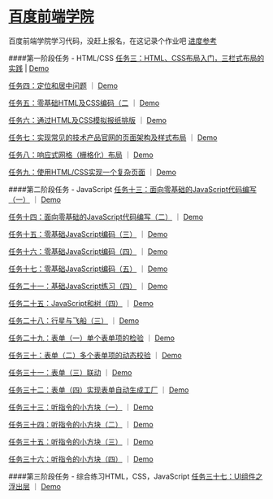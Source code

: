 # [百度前端学院](http://ife.baidu.com/task/all "Baidu IFE tasks")  

百度前端学院学习代码，没赶上报名，在这记录个作业吧
[进度参考](http://littlewin.info/Baidu_IFE "Progress")

####第一阶段任务 - HTML/CSS
[任务三：HTML、CSS布局入门，三栏式布局的实践](https://github.com/littlewin-wang/Baidu_IFE/tree/master/task03 "source code") | [Demo](http://littlewin.info/Baidu_IFE/task03/ "demo")

[任务四：定位和居中问题](https://github.com/littlewin-wang/Baidu_IFE/tree/master/task04 "source code") ｜ [Demo](http://littlewin.info/Baidu_IFE/task04/ "demo")

[任务五：零基础HTML及CSS编码（二](https://github.com/littlewin-wang/Baidu_IFE/tree/master/task05 "source code") ｜ [Demo](http://littlewin.info/Baidu_IFE/task05/ "demo")

[任务六：通过HTML及CSS模拟报纸排版](https://github.com/littlewin-wang/Baidu_IFE/tree/master/task06 "source code") ｜ [Demo](http://littlewin.info/Baidu_IFE/task06/ "demo")

[任务七：实现常见的技术产品官网的页面架构及样式布局](https://github.com/littlewin-wang/Baidu_IFE/tree/master/task07 "source code") ｜ [Demo](http://littlewin.info/Baidu_IFE/task07/ "demo")

[任务八：响应式网格（栅格化）布局](https://github.com/littlewin-wang/Baidu_IFE/tree/master/task08 "source code") ｜ [Demo](http://littlewin.info/Baidu_IFE/task08/ "demo")

[任务九：使用HTML/CSS实现一个复杂页面](https://github.com/littlewin-wang/Baidu_IFE/tree/master/task09 "source code") ｜ [Demo](http://littlewin.info/Baidu_IFE/task09/ "demo")


####第二阶段任务 - JavaScript
[任务十三：面向零基础的JavaScript代码编写（一）](https://github.com/littlewin-wang/Baidu_IFE/tree/master/task13 "source code") ｜ [Demo](http://littlewin.info/Baidu_IFE/task13/ "demo")

[任务十四：面向零基础的JavaScript代码编写（二）](https://github.com/littlewin-wang/Baidu_IFE/tree/master/task14 "source code") ｜ [Demo](http://littlewin.info/Baidu_IFE/task14/ "demo")

[任务十五：零基础JavaScript编码（三）](https://github.com/littlewin-wang/Baidu_IFE/tree/master/task15 "source code") ｜ [Demo](http://littlewin.info/Baidu_IFE/task15/ "demo")

[任务十六：零基础JavaScript编码（四）](https://github.com/littlewin-wang/Baidu_IFE/tree/master/task16 "source code") ｜ [Demo](http://littlewin.info/Baidu_IFE/task16/ "demo")

[任务十七：零基础JavaScript编码（五）](https://github.com/littlewin-wang/Baidu_IFE/tree/master/task17 "source code") ｜ [Demo](http://littlewin.info/Baidu_IFE/task17/ "demo")

[任务二十一：基础JavaScript练习（四）](https://github.com/littlewin-wang/Baidu_IFE/tree/master/task21 "source code") ｜ [Demo](http://littlewin.info/Baidu_IFE/task21/ "demo")

[任务二十五：JavaScript和树（四）](https://github.com/littlewin-wang/Baidu_IFE/tree/master/task25 "source code") ｜ [Demo](http://littlewin.info/Baidu_IFE/task25/ "demo")

[任务二十八：行星与飞船（三）](https://github.com/littlewin-wang/Baidu_IFE/tree/master/task28 "source code") ｜ [Demo](http://littlewin.info/Baidu_IFE/task28/ "demo")

[任务二十九：表单（一）单个表单项的检验](https://github.com/littlewin-wang/Baidu_IFE/tree/master/task29 "source code") ｜ [Demo](http://littlewin.info/Baidu_IFE/task29/ "demo")

[任务三十：表单（二）多个表单项的动态校验](https://github.com/littlewin-wang/Baidu_IFE/tree/master/task30 "source code") ｜ [Demo](http://littlewin.info/Baidu_IFE/task30/ "demo")

[任务三十一：表单（三）联动](https://github.com/littlewin-wang/Baidu_IFE/tree/master/task31 "source code") ｜ [Demo](http://littlewin.info/Baidu_IFE/task31/ "demo")

[任务三十二：表单（四）实现表单自动生成工厂](https://github.com/littlewin-wang/Baidu_IFE/tree/master/task32 "source code") ｜ [Demo](http://littlewin.info/Baidu_IFE/task32/ "demo")

[任务三十三：听指令的小方块（一）](https://github.com/littlewin-wang/Baidu_IFE/tree/master/task33 "source code") ｜ [Demo](http://littlewin.info/Baidu_IFE/task33/ "demo")

[任务三十四：听指令的小方块（二）](https://github.com/littlewin-wang/Baidu_IFE/tree/master/task34 "source code") ｜ [Demo](http://littlewin.info/Baidu_IFE/task34/ "demo")

[任务三十五：听指令的小方块（三）](https://github.com/littlewin-wang/Baidu_IFE/tree/master/task35 "source code") ｜ [Demo](http://littlewin.info/Baidu_IFE/task35/ "demo")

[任务三十六：听指令的小方块（四）](https://github.com/littlewin-wang/Baidu_IFE/tree/master/task36 "source code") ｜ [Demo](http://littlewin.info/Baidu_IFE/task36/ "demo")


####第三阶段任务 - 综合练习HTML，CSS，JavaScript
[任务三十七：UI组件之浮出层](https://github.com/littlewin-wang/Baidu_IFE/tree/master/task37 "source code") ｜ [Demo](http://littlewin.info/Baidu_IFE/task37/ "demo")
